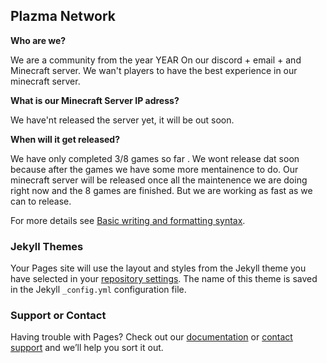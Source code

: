 ## Plazma Network

**Who are we?** 

We are a community from the year YEAR On our discord + email + and Minecraft server. We wan't players to have the best experience in our minecraft server.

**What is our Minecraft Server IP adress?** 

We have'nt released the server yet, it will be out soon.

**When will it get released?**

We have only completed 3/8 games so far . We wont release dat soon because after the games we have some more mentainence to do. Our minecraft server will be released once all the maintenence we are doing right now and the 8 games are finished. But we are working as fast as we can to release. 



For more details see [Basic writing and formatting syntax](https://docs.github.com/en/github/writing-on-github/getting-started-with-writing-and-formatting-on-github/basic-writing-and-formatting-syntax).

### Jekyll Themes

Your Pages site will use the layout and styles from the Jekyll theme you have selected in your [repository settings](https://github.com/swa324/plazmanetwork/settings/pages). The name of this theme is saved in the Jekyll `_config.yml` configuration file.

### Support or Contact

Having trouble with Pages? Check out our [documentation](https://docs.github.com/categories/github-pages-basics/) or [contact support](https://support.github.com/contact) and we’ll help you sort it out.
